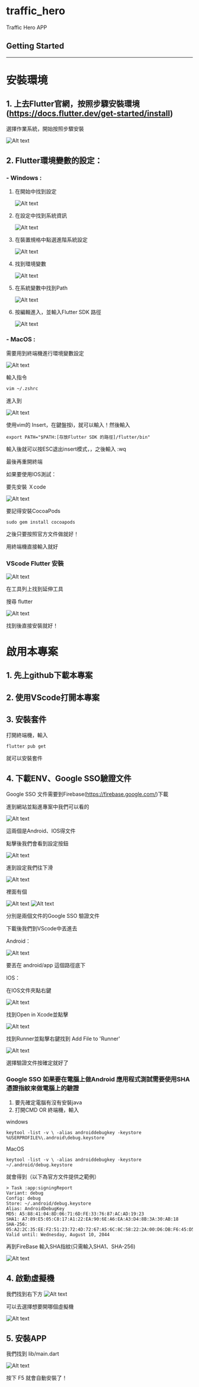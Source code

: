 # traffic_hero

Traffic Hero APP

## Getting Started

---

# 安裝環境

## 1. 上去Flutter官網，按照步驟安裝環境 (https://docs.flutter.dev/get-started/install)
選擇作業系統，開始按照步驟安裝

![Alt text](/readme_image/image.png)

## 2. Flutter環境變數的設定：

### - Windows :

1. 在開始中找到設定

    ![Alt text](/readme_image/image-18.png )
2. 在設定中找到系統資訊

    ![Alt text](/readme_image/image-19.png)
3. 在裝置規格中點選進階系統設定

    ![Alt text](/readme_image/image-20.png)
4. 找到環境變數

    ![Alt text](/readme_image/image-21.png)
5. 在系統變數中找到Path

    ![Alt text](/readme_image/image-22.png)
6. 按編輯進入，並輸入Flutter SDK 路徑

    ![Alt text](/readme_image/image-23.png)


### - MacOS : 
需要用到終端機進行環境變數設定

![Alt text](/readme_image/image-1.png)

輸入指令

```zsh
vim ~/.zshrc
```

進入到

![Alt text](/readme_image/image-2.png)

使用vim的 Insert，在鍵盤按i，就可以輸入！然後輸入 
```
export PATH="$PATH:[存放Flutter SDK 的路徑]/flutter/bin"
```
輸入後就可以按ESC退出insert模式，，之後輸入 :wq

最後再重開終端

如果要使用IOS測試：

要先安裝 Ｘcode

![Alt text](/readme_image/image-3.png)

要記得安裝CocoaPods

```
sudo gem install cocoapods
```

之後只要按照官方文件做就好！



用終端機直接輸入就好


### VScode Flutter 安裝

![Alt text](/readme_image/image-4.png)

在工具列上找到延伸工具

搜尋 flutter

![Alt text](/readme_image/image-5.png)

找到後直接安裝就好！




# 啟用本專案

## 1. 先上github下載本專案

## 2. 使用VScode打開本專案

## 3. 安裝套件
打開終端機，輸入
```
flutter pub get
```
就可以安裝套件

## 4. 下載ENV、Google SSO驗證文件
Google SSO 文件需要到Firebase(https://firebase.google.com/)下載

進到網站並點進專案中我們可以看的

![Alt text](/readme_image/image-6.png)

這兩個是Android、IOS得文件

點擊後我們會看到設定按鈕

![Alt text](/readme_image/image-7.png)

進到設定我們往下滑

![Alt text](/readme_image/image-8.png)

裡面有個

 ![Alt text](/readme_image/image-9.png)
 ![Alt text](/readme_image/image-10.png)

分別是兩個文件的Google SSO 驗證文件

下載後我們到VScode中丟進去

Android：

![Alt text](/readme_image/image-11.png)

要丟在 android/app 這個路徑底下

IOS：

在IOS文件夾點右鍵

![Alt text](/readme_image/image-12.png)

找到Open in Xcode並點擊

 ![Alt text](/readme_image/image-13.png)

找到Runner並點擊右鍵找到 Add File to 'Runner'

![Alt text](/readme_image/image-14.png)

選擇驗證文件按確定就好了

### Google SSO 如果要在電腦上做Android 應用程式測試需要使用SHA 憑證指紋來做電腦上的驗證
1. 要先確定電腦有沒有安裝java
2. 打開CMD OR 終端機，輸入

windows
```
keytool -list -v \ -alias androiddebugkey -keystore %USERPROFILE%\.android\debug.keystore
```

MacOS
```
keytool -list -v \ -alias androiddebugkey -keystore ~/.android/debug.keystore
```

就會得到（以下為官方文件提供之範例）
```
> Task :app:signingReport
Variant: debug
Config: debug
Store: ~/.android/debug.keystore
Alias: AndroidDebugKey
MD5: A5:88:41:04:8D:06:71:6D:FE:33:76:87:AC:AD:19:23
SHA1: A7:89:E5:05:C8:17:A1:22:EA:90:6E:A6:EA:A3:D4:8B:3A:30:AB:18
SHA-256: 05:A2:2C:35:EE:F2:51:23:72:4D:72:67:A5:6C:8C:58:22:2A:00:D6:DB:F6:45:D5:C1:82:D2:80:A4:69:A8:FE
Valid until: Wednesday, August 10, 2044
```

再到FireBase 輸入SHA指紋(只需輸入SHA1、SHA-256)


![Alt text](/readme_image/image-24.png)

## 4. 啟動虛擬機

我們找到右下方
![Alt text](/readme_image/image-15.png)

可以去選擇想要開哪個虛擬機

![Alt text](/readme_image/image-16.png)

## 5. 安裝APP

我們找到 lib/main.dart

![Alt text](/readme_image/image-17.png)

按下 F5 就會自動安裝了！